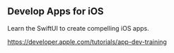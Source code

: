 ## Develop Apps for iOS

Learn the SwiftUI to create compelling iOS apps.

https://developer.apple.com/tutorials/app-dev-training
